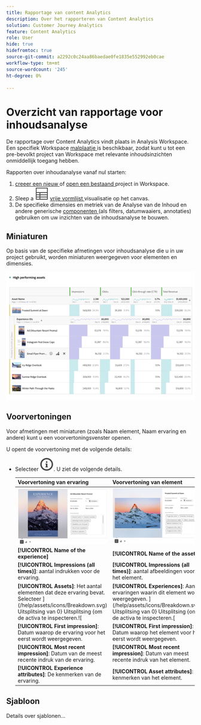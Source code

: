 ```yaml
---
title: Rapportage van content Analytics
description: Over het rapporteren van Content Analytics
solution: Customer Journey Analytics
feature: Content Analytics
role: User
hide: true
hidefromtoc: true
source-git-commit: a2292c0c24aa86baedae0fe1835e552992eb0cae
workflow-type: tm+mt
source-wordcount: '245'
ht-degree: 0%

---
```


# Overzicht van rapportage voor inhoudsanalyse

De rapportage over Content Analytics vindt plaats in Analysis Workspace. Een specifiek Workspace [ malplaatje ](#template) is beschikbaar, zodat kunt u tot een pre-bevolkt project van Workspace met relevante inhoudsinzichten onmiddellijk toegang hebben.

Rapporten over inhoudanalyse vanaf nul starten:

1. [ creeer een nieuw ](/help/analysis-workspace/build-workspace-project/create-projects.md) of [ open een bestaand ](/help/analysis-workspace/build-workspace-project/open-projects.md) project in Workspace.
1. Sleep a ![ Lijst ](/help/assets/icons/Table.svg) [ vrije vormlijst ](/help/analysis-workspace/visualizations/freeform-table/freeform-table.md) visualisatie op het canvas.
1. De specifieke dimensies en metriek van de Analyse van de Inhoud en andere generische [ componenten ](/help/components/overview.md) (als filters, datumwaaiers, annotaties) gebruiken om uw inzichten van de inhoudsanalyse te bouwen.

## Miniaturen

Op basis van de specifieke afmetingen voor inhoudsanalyse die u in uw project gebruikt, worden miniaturen weergegeven voor elementen en dimensies.

![ de duimnagels van de Analytics van de Inhoud ](../assets/aca-thumbnails.png)

## Voorvertoningen

Voor afmetingen met miniaturen (zoals Naam element, Naam ervaring en andere) kunt u een voorvertoningsvenster openen.

U opent de voorvertoning met de volgende details:

* Selecteer ![ InfoOutline ](/help/assets/icons/InfoOutline.svg). U ziet de volgende details.

  | Voorvertoning van ervaring | Voorvertoning van element |
  |---|---|
  | ![ de Ervaring van de Analyse van de Inhoud ](../assets/aca-experience-preview.png) | ![ Voorproef van de Activa van de Analyse van de Inhoud ](../assets/aca-asset-preview.png) |
  | **[!UICONTROL Name of the experience]** | **[!UICONTROL Name of the asset]** |
  | **[!UICONTROL Impressions (all times)]**: aantal indrukken voor de ervaring. | **[!UICONTROL Impressions (all times)]**: aantal afbeeldingen voor het element. |
  | **[!UICONTROL Assets]**: Het aantal elementen dat deze ervaring bevat. Selecteer ](/help/assets/icons/Breakdown.svg) Uitsplitsing van 0} Uitsplitsing {om de activa te inspecteren.![ | **[!UICONTROL Experiences]**: Aantal ervaringen waarin dit element wordt weergegeven. ](/help/assets/icons/Breakdown.svg) Uitsplitsing van 0} Uitsplitsing {om de activa te inspecteren.[ |
  | **[!UICONTROL First impression]**: Datum waarop de ervaring voor het eerst wordt weergegeven. | **[!UICONTROL First impression]**: Datum waarop het element voor het eerst wordt weergegeven. |
  | **[!UICONTROL  Most recent impression]**: Datum van de meest recente indruk van de ervaring. | **[!UICONTROL Most recent impression]**: Datum van meest recente indruk van het element. |
  | **[!UICONTROL Experience attributes]**: De kenmerken van de ervaring. | **[!UICONTROL Asset attributes]**: De kenmerken van het element. |


## Sjabloon

Details over sjablonen...
